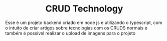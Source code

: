 <h1 align="center">CRUD Technology</h1>
<p> Esse é um projeto backend criado em node js e utilizando o typescript, com o intuito de criar artigos sobre tecnologias com os CRUDS normais e também é possível realizar o upload de imagens para o projeto </p>
